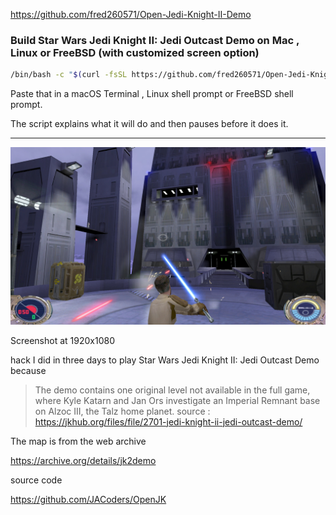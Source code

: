 https://github.com/fred260571/Open-Jedi-Knight-II-Demo


### Build Star Wars Jedi Knight II: Jedi Outcast Demo on Mac , Linux or FreeBSD (with customized screen option)


```bash
/bin/bash -c "$(curl -fsSL https://github.com/fred260571/Open-Jedi-Knight-II-Demo/build.sh)"
```


Paste that in a macOS Terminal , Linux shell prompt or FreeBSD shell prompt.


The script explains what it will do and then pauses before it does it.


***


![Screenshot at 1920x1080](https://github.com/fred260571/Open-Jedi-Knight-II-Demo/blob/main/Jedi-Knight-II-Demo.jpg)


Screenshot at 1920x1080


hack I did in three days to play Star Wars Jedi Knight II: Jedi Outcast Demo because


>The demo contains one original level not available in the full game, where Kyle Katarn and Jan Ors investigate an Imperial Remnant base on Alzoc III, the Talz home planet.
source : https://jkhub.org/files/file/2701-jedi-knight-ii-jedi-outcast-demo/





The map is from the web archive

https://archive.org/details/jk2demo


source code

https://github.com/JACoders/OpenJK
